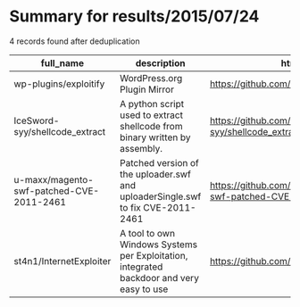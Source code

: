
# Summary for results/2015/07/24
    
4 records found after deduplication

| full_name | description | html_url | matched_list | matched_count | pushed_at | size | stargazers_count | language | forks_count |
|------------------------------------------|------------------------------------------------------------------------------------------|-------------------------------------------------------------|----------------|-----------------|---------------------------|--------|--------------------|------------|---------------|
| wp-plugins/exploitify | WordPress.org Plugin Mirror | https://github.com/wp-plugins/exploitify | ['exploit'] | 1 | 2015-07-24 13:48:18+00:00 | 172 | 0 | PHP | 0 |
| IceSword-syy/shellcode_extract | A python script used to extract shellcode from binary written by assembly. | https://github.com/IceSword-syy/shellcode_extract | ['shellcode'] | 1 | 2015-07-24 03:15:57+00:00 | 0 | 0 | nan | 0 |
| u-maxx/magento-swf-patched-CVE-2011-2461 | Patched version of the uploader.swf and uploaderSingle.swf to fix CVE-2011-2461 | https://github.com/u-maxx/magento-swf-patched-CVE-2011-2461 | ['cve-2'] | 1 | 2015-07-24 10:35:12+00:00 | 484 | 0 | nan | 0 |
| st4n1/InternetExploiter | A tool to own Windows Systems per Exploitation, integrated backdoor and very easy to use | https://github.com/st4n1/InternetExploiter | ['exploit'] | 1 | 2015-07-24 19:12:25+00:00 | 0 | 0 | | 0 |
